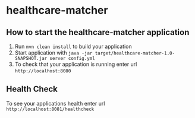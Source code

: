 # healthcare-matcher

How to start the healthcare-matcher application
---

1. Run `mvn clean install` to build your application
1. Start application with `java -jar target/healthcare-matcher-1.0-SNAPSHOT.jar server config.yml`
1. To check that your application is running enter url `http://localhost:8080`

Health Check
---

To see your applications health enter url `http://localhost:8081/healthcheck`
